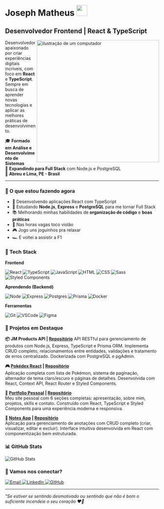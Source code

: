 # Joseph Matheus <img src="https://user-images.githubusercontent.com/18350557/176309783-0785949b-9127-417c-8b55-ab5a4333674e.gif" width="35px">

## Desenvolvedor Frontend | React & TypeScript

<img src="https://github.com/micaellimedeiros/micaellimedeiros/blob/master/image/computer-illustration.png?raw=true" alt="ilustração de um computador" min-width="400px" max-width="400px" width="400px" align="right">

Desenvolvedor apaixonado por criar experiências digitais incríveis, com foco em **React** e **TypeScript**. Sempre em busca de aprender novas tecnologias e aplicar as melhores práticas de desenvolvimento.

🎓 **Formado em Análise e Desenvolvimento de Sistemas**  
🚀 **Expandindo para Full Stack** com Node.js e PostgreSQL  
📍 **Abreu e Lima, PE - Brasil**

---

### 🎯 O que estou fazendo agora

- 🔭 Desenvolvendo aplicações React com TypeScript
- 🌱 Estudando **Node.js**, **Express** e **PostgreSQL** para me tornar Full Stack
- 📚 Melhorando minhas habilidades de **organização de código** e **boas práticas**
- 🎸 Nas horas vagas toco violão
- 🎮 Jogo uns joguinhos pra relaxar  
- 🏎️ E voltei a assistir a F1

### 💼 Tech Stack

**Frontend**

![React](https://skillicons.dev/icons?i=react)
![TypeScript](https://skillicons.dev/icons?i=ts)
![JavaScript](https://skillicons.dev/icons?i=js)
![HTML](https://skillicons.dev/icons?i=html)
![CSS](https://skillicons.dev/icons?i=css)
![Sass](https://skillicons.dev/icons?i=sass)
![Styled Components](https://skillicons.dev/icons?i=styledcomponents)

**Aprendendo (Backend)**

![Node](https://skillicons.dev/icons?i=nodejs)
![Express](https://skillicons.dev/icons?i=express)
![Postgres](https://skillicons.dev/icons?i=postgres)
![Prisma](https://skillicons.dev/icons?i=prisma)
![Docker](https://skillicons.dev/icons?i=docker)

**Ferramentas**

![Git](https://skillicons.dev/icons?i=git)
![VSCode](https://skillicons.dev/icons?i=vscode)
![Figma](https://skillicons.dev/icons?i=figma)

### 🚀 Projetos em Destaque

**📦 JM Products API | [Repositório](https://github.com/josephmatheus/jm-products-api)**
API RESTful para gerenciamento de produtos com Node.js, Express, TypeScript e Prisma ORM. Implementa CRUD completo, relacionamentos entre entidades, validações e tratamento de erros centralizado. Dockerizada com PostgreSQL e pgAdmin.

**🎮 [Pokédex React](https://jm-pokedex-react.vercel.app/) | [Repositório](https://github.com/josephmatheus/pokedex-react)**  
Aplicação completa com lista de Pokémon, sistema de paginação, alternador de tema claro/escuro e páginas de detalhes. Desenvolvida com React, Context API, React Router e Styled Components.

**💼 [Portfolio Pessoal](https://josephmatheus.vercel.app/) | [Repositório](https://github.com/josephmatheus/portfolio)**  
Meu site pessoal com 6 seções completas: apresentação, sobre mim, projetos, skills e contato. Construído com React, TypeScript e Styled Components para uma experiência moderna e responsiva.

**📝 [Notes App](https://joseph-notes-app.vercel.app/) | [Repositório](https://github.com/josephmatheus/react-notes-app)**  
Aplicação para gerenciamento de anotações com CRUD completo (criar, visualizar, editar e excluir). Interface intuitiva desenvolvida em React com componentização bem estruturada.

### 📊 GitHub Stats

<div>
  <img src="http://github-profile-summary-cards.vercel.app/api/cards/profile-details?username=josephmatheus&theme=nightowl" alt="GitHub Stats"/>
</div>

### 🤝 Vamos nos conectar?

<p align="left">
  <a href="mailto:josephmatheus@hotmail.com">
    <img src="https://img.shields.io/badge/-Hotmail-034fa0?style=for-the-badge" alt="Email"/>
  </a>
  <a href="https://www.linkedin.com/in/josephmatheus" target="_blank">
    <img src="https://img.shields.io/badge/-LinkedIn-0077B5?style=for-the-badge&logo=linkedin&logoColor=white" alt="LinkedIn"/>
  </a>
  <a href="https://www.github.com/josephmatheus" target="_blank">
    <img src="https://img.shields.io/badge/-GitHub-181717?style=for-the-badge&logo=github&logoColor=white" alt="GitHub"/>
  </a>
</p>

---

*"Se estiver se sentindo desmotivado ou sentindo que não é bom o suficiente incendeie o seu coração ❤️‍🔥*

<!-- PARA USO POSTERIOR

  <a href="https://github.com/Gurupreet" title="ilustração do mapeamento de linguagens">
    <img align="center" src="https://github-readme-stats-josephmatheus.vercel.app/api/top-langs/?username=josephmatheus&layout=donut&theme=nightowl" alt="ilustração da leitura de linguagens de programação no perfil"/>
  </a>

  <a href="https://github.com/Gurupreet" title="ilustração do mapeamento do perfil">
   <img align="center" src="https://github-readme-stats-josephmatheus.vercel.app/api?username=josephmatheus&show_icons=true&theme=nightowl&line_height=30" alt="Joseph Matheus github stats"/>
  </a>
  
  <a href="https://github.com/josephmatheus">
    <img src="https://streak-stats.demolab.com?user=josephmatheus&theme=nightowl"/>
  </a>
  
  <a href="https://github.com/josephmatheus">
    <img src="http://github-profile-summary-cards.vercel.app/api/cards/profile-details?username=josephmatheus&theme=nightowl"/>
  </a> 

  Spotify:
  ![Alt text](https://spotify-recently-played-readme.vercel.app/api?user=227qho7unwg7m63rn7cdiezwq&width=300)
-->
